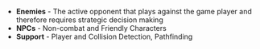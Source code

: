 - **Enemies** - The active opponent that plays against the game player and therefore requires strategic decision making 
- **NPCs** - Non-combat and Friendly Characters
- **Support** - Player and Collision Detection, Pathfinding
